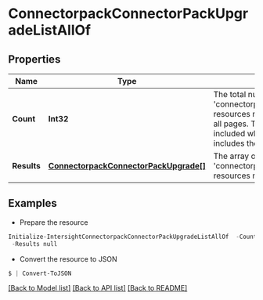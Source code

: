 # ConnectorpackConnectorPackUpgradeListAllOf
## Properties

Name | Type | Description | Notes
------------ | ------------- | ------------- | -------------
**Count** | **Int32** | The total number of &#39;connectorpack.ConnectorPackUpgrade&#39; resources matching the request, accross all pages. The &#39;Count&#39; attribute is included when the HTTP GET request includes the &#39;$inlinecount&#39; parameter. | [optional] 
**Results** | [**ConnectorpackConnectorPackUpgrade[]**](ConnectorpackConnectorPackUpgrade.md) | The array of &#39;connectorpack.ConnectorPackUpgrade&#39; resources matching the request. | [optional] 

## Examples

- Prepare the resource
```powershell
Initialize-IntersightConnectorpackConnectorPackUpgradeListAllOf  -Count null `
 -Results null
```

- Convert the resource to JSON
```powershell
$ | Convert-ToJSON
```

[[Back to Model list]](../README.md#documentation-for-models) [[Back to API list]](../README.md#documentation-for-api-endpoints) [[Back to README]](../README.md)

